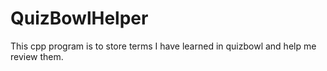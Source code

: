 # QuizBowlHelper
This cpp program is to store terms I have learned in quizbowl and help me review them. 

